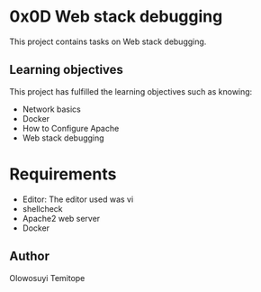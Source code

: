 # 0x0D Web stack debugging
This project contains tasks on Web stack debugging.

## Learning objectives
This project has fulfilled the learning objectives such as knowing:
* Network basics
* Docker
* How to Configure Apache
* Web stack debugging
# Requirements
* Editor: The editor used was vi
* shellcheck
* Apache2 web server
* Docker
## Author
Olowosuyi Temitope
